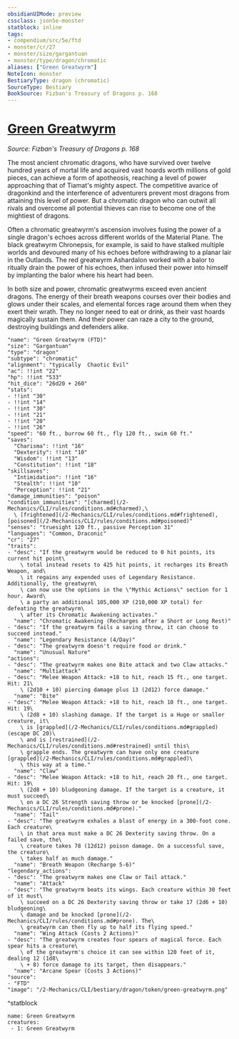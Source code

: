 ```yaml
---
obsidianUIMode: preview
cssclass: json5e-monster
statblock: inline
tags:
- compendium/src/5e/ftd
- monster/cr/27
- monster/size/gargantuan
- monster/type/dragon/chromatic
aliases: ["Green Greatwyrm"]
NoteIcon: monster
BestiaryType: dragon (chromatic)
SourceType: Bestiary
BookSource: Fizban's Treasury of Dragons p. 168
---
```

# [Green Greatwyrm](2-Mechanics/CLI/bestiary/dragon/green-greatwyrm-ftd.md)
*Source: Fizban's Treasury of Dragons p. 168*  

The most ancient chromatic dragons, who have survived over twelve hundred years of mortal life and acquired vast hoards worth millions of gold pieces, can achieve a form of apotheosis, reaching a level of power approaching that of Tiamat's mighty aspect. The competitive avarice of dragonkind and the interference of adventurers prevent most dragons from attaining this level of power. But a chromatic dragon who can outwit all rivals and overcome all potential thieves can rise to become one of the mightiest of dragons.

Often a chromatic greatwyrm's ascension involves fusing the power of a single dragon's echoes across different worlds of the Material Plane. The black greatwyrm Chronepsis, for example, is said to have stalked multiple worlds and devoured many of his echoes before withdrawing to a planar lair in the Outlands. The red greatwyrm Ashardalon worked with a balor to ritually drain the power of his echoes, then infused their power into himself by implanting the balor where his heart had been.

In both size and power, chromatic greatwyrms exceed even ancient dragons. The energy of their breath weapons courses over their bodies and glows under their scales, and elemental forces rage around them when they exert their wrath. They no longer need to eat or drink, as their vast hoards magically sustain them. And their power can raze a city to the ground, destroying buildings and defenders alike.

```statblock
"name": "Green Greatwyrm (FTD)"
"size": "Gargantuan"
"type": "dragon"
"subtype": "chromatic"
"alignment": "typically  Chaotic Evil"
"ac": !!int "22"
"hp": !!int "533"
"hit_dice": "26d20 + 260"
"stats":
- !!int "30"
- !!int "14"
- !!int "30"
- !!int "21"
- !!int "20"
- !!int "26"
"speed": "60 ft., burrow 60 ft., fly 120 ft., swim 60 ft."
"saves":
  "Charisma": !!int "16"
  "Dexterity": !!int "10"
  "Wisdom": !!int "13"
  "Constitution": !!int "18"
"skillsaves":
  "Intimidation": !!int "16"
  "Stealth": !!int "10"
  "Perception": !!int "21"
"damage_immunities": "poison"
"condition_immunities": "[charmed](/2-Mechanics/CLI/rules/conditions.md#charmed),\
  \ [frightened](/2-Mechanics/CLI/rules/conditions.md#frightened), [poisoned](/2-Mechanics/CLI/rules/conditions.md#poisoned)"
"senses": "truesight 120 ft., passive Perception 31"
"languages": "Common, Draconic"
"cr": "27"
"traits":
- "desc": "If the greatwyrm would be reduced to 0 hit points, its current hit point\
    \ total instead resets to 425 hit points, it recharges its Breath Weapon, and\
    \ it regains any expended uses of Legendary Resistance. Additionally, the greatwyrm\
    \ can now use the options in the \"Mythic Actions\" section for 1 hour. Award\
    \ a party an additional 105,000 XP (210,000 XP total) for defeating the greatwyrm\
    \ after its Chromatic Awakening activates."
  "name": "Chromatic Awakening (Recharges after a Short or Long Rest)"
- "desc": "If the greatwyrm fails a saving throw, it can choose to succeed instead."
  "name": "Legendary Resistance (4/Day)"
- "desc": "The greatwyrm doesn't require food or drink."
  "name": "Unusual Nature"
"actions":
- "desc": "The greatwyrm makes one Bite attack and two Claw attacks."
  "name": "Multiattack"
- "desc": "Melee Weapon Attack: +18 to hit, reach 15 ft., one target. Hit: 21\
    \ (2d10 + 10) piercing damage plus 13 (2d12) force damage."
  "name": "Bite"
- "desc": "Melee Weapon Attack: +18 to hit, reach 10 ft., one target. Hit: 19\
    \ (2d8 + 10) slashing damage. If the target is a Huge or smaller creature, it\
    \ is [grappled](/2-Mechanics/CLI/rules/conditions.md#grappled) (escape DC 20)\
    \ and is [restrained](/2-Mechanics/CLI/rules/conditions.md#restrained) until this\
    \ grapple ends. The greatwyrm can have only one creature [grappled](/2-Mechanics/CLI/rules/conditions.md#grappled)\
    \ this way at a time."
  "name": "Claw"
- "desc": "Melee Weapon Attack: +18 to hit, reach 20 ft., one target. Hit: 19\
    \ (2d8 + 10) bludgeoning damage. If the target is a creature, it must succeed\
    \ on a DC 26 Strength saving throw or be knocked [prone](/2-Mechanics/CLI/rules/conditions.md#prone)."
  "name": "Tail"
- "desc": "The greatwyrm exhales a blast of energy in a 300-foot cone. Each creature\
    \ in that area must make a DC 26 Dexterity saving throw. On a failed save, the\
    \ creature takes 78 (12d12) poison damage. On a successful save, the creature\
    \ takes half as much damage."
  "name": "Breath Weapon (Recharge 5-6)"
"legendary_actions":
- "desc": "The greatwyrm makes one Claw or Tail attack."
  "name": "Attack"
- "desc": "The greatwyrm beats its wings. Each creature within 30 feet of it must\
    \ succeed on a DC 26 Dexterity saving throw or take 17 (2d6 + 10) bludgeoning\
    \ damage and be knocked [prone](/2-Mechanics/CLI/rules/conditions.md#prone). The\
    \ greatwyrm can then fly up to half its flying speed."
  "name": "Wing Attack (Costs 2 Actions)"
- "desc": "The greatwyrm creates four spears of magical force. Each spear hits a creature\
    \ of the greatwyrm's choice it can see within 120 feet of it, dealing 12 (1d8\
    \ + 8) force damage to its target, then disappears."
  "name": "Arcane Spear (Costs 3 Actions)"
"source":
- "FTD"
"image": "/2-Mechanics/CLI/bestiary/dragon/token/green-greatwyrm.png"
```
^statblock

```encounter-table
name: Green Greatwyrm
creatures:
 - 1: Green Greatwyrm
```